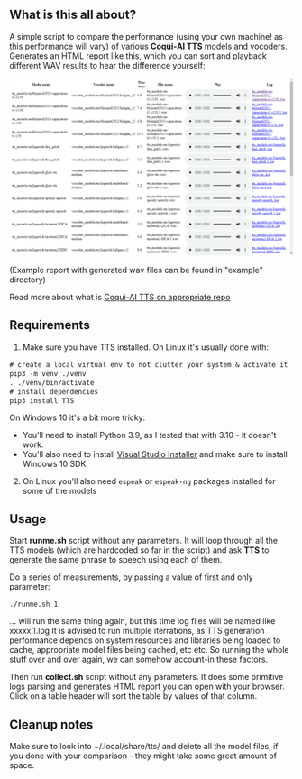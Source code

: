 ## What is this all about?

A simple script to compare the performance (using your own machine! as this performance will vary) of various **Coqui-AI TTS** models and vocoders.
Generates an HTML report like this, which you can sort and playback different WAV results to hear the difference yourself:

![Example report](https://github.com/kha84/tts-comparison/raw/32edd65d6050a8929b9bcd88c0069a1416c89c8f/report.png)

(Example report with generated wav files can be found in "example" directory) 

Read more about what is [Coqui-AI TTS on appropriate repo](https://github.com/coqui-ai/TTS)

## Requirements

1. Make sure you have TTS installed. On Linux it's usually done with:

```
# create a local virtual env to not clutter your system & activate it 
pip3 -m venv ./venv
. ./venv/bin/activate
# install dependencies
pip3 install TTS
```

On Windows 10 it's a bit more tricky:
* You'll need to install Python 3.9, as I tested that with 3.10 - it doesn't work.
* You'll also need to install [Visual Studio Installer](https://visualstudio.microsoft.com/downloads/) and make sure to install Windows 10 SDK.

2. On Linux you'll also need `espeak` or `espeak-ng` packages installed for some of the models 

## Usage

Start **runme.sh** script without any parameters. It will loop through all the TTS models (which are hardcoded so far in the script) and
ask **TTS** to generate the same phrase to speech using each of them.

Do a series of measurements, by passing a value of first and only parameter:
```
./runme.sh 1
```
... will run the same thing again, but this time log files will be named like xxxxx.1.log
It is advised to run multiple iterrations, as TTS generation performance depends on system resources and libraries being loaded to cache, appropriate
model files being cached, etc etc. So running the whole stuff over and over again, we can somehow account-in these factors.

Then run **collect.sh** script without any parameters. It does some primitive logs parsing and generates HTML report you can open with your browser.
Click on a table header will sort the table by values of that column.

## Cleanup notes

Make sure to look into ~/.local/share/tts/ and delete all the model files, if you done with your comparison - they might take some great amount of space.
